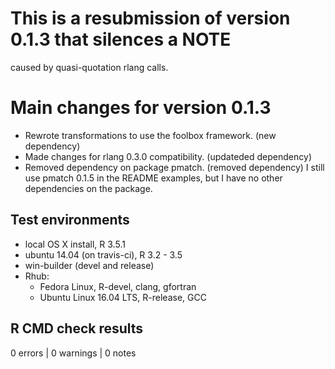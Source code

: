 
# This is a resubmission of version 0.1.3 that silences a NOTE
  caused by quasi-quotation rlang calls.

# Main changes for version 0.1.3

* Rewrote transformations to use the foolbox framework. (new dependency)
* Made changes for rlang 0.3.0 compatibility. (updateded dependency)
* Removed dependency on package pmatch. (removed dependency)
  I still use pmatch 0.1.5 in the README examples, but I have no
  other dependencies on the package.


## Test environments

* local OS X install, R 3.5.1
* ubuntu 14.04 (on travis-ci), R 3.2 - 3.5
* win-builder (devel and release)
* Rhub:
    - Fedora Linux, R-devel, clang, gfortran
    - Ubuntu Linux 16.04 LTS, R-release, GCC
    

## R CMD check results

0 errors | 0 warnings | 0 notes
